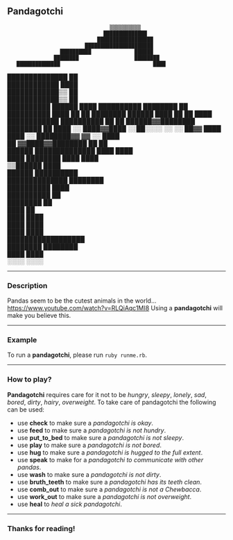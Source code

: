 ## Pandagotchi

                                     ▒▒▒▒▒▒▒▒▒▒            
                                   ██████████████          
                                 ██████████████████        
                             ██████████████████████        
                     ██████████              ██████        
                   ████████                  ████████      
       ██████████████                              ████    
   ██████████████                                    ██    
   ████████████                                      ████  
 ████████████▒▒                                        ██  
 ████████████▒▒                                        ██  
 ██████████                                    ██████  ████
 ██████████                                    ████████  ██
 ██████████                                  ████    ██  ██
   ████████              ██████              ████    ██  ██
     ████            ████████████            ██████████  ██
       ██          ██████▓▓████████            ████████  ██
       ████  ░░    ████▓▓████  ░░██░░░░  ░░  ░░  ██▓▓  ████
       ████  ░░    ████████▓▓    ▓▓      ░░          ████  
         ██        ▓▓████▓▓████████          ██      ██    
         ██████      ██████████████      ████      ████    
           ████          ████████      ████      ████      
             ▒▒██████                          ████        
                   ██████                  ██████████      
                     ██████████████          ████████      
                   ██████████                  ████        
                   ██████████                  ██          
                     ████████                  ██          
                         ████                  ██          
                           ████              ████          
                           ████              ████          
                             ████          ████            
                             ██████████████████            
                             ████████  ████████            
                               ████      ████              
                               ░░░░      ░░░░              


------------------------------------------------------------------------------------------------------------


### Description
Pandas seem to be the cutest animals in the world... 
<https://www.youtube.com/watch?v=RLQiAqc1MI8>
Using a **pandagotchi** will make you believe this.

------------------------------------------------------------------------------------------------------------

### Example
To run a **pandagotchi**, please run `ruby runme.rb`.

------------------------------------------------------------------------------------------------------------

### How to play?
**Pandagotchi** requires care for it not to be *hungry*, *sleepy*, *lonely*, *sad*, *bored*,
*dirty*, *hairy*, *overweight*. To take care of pandagotchi the following can be used:
- use __check__ to make sure a _pandagotchi is okay_.
- use __feed__ to make sure a _pandagotchi is not hundry_.
- use __put_to_bed__ to make sure a _pandagotchi is not sleepy_.
- use __play__ to make sure a _pandagotchi is not bored_.
- use __hug__ to make sure a _pandagotchi is hugged to the full extent_.
- use __speak__ to make for a _pandagotchi to communicate with other pandas_.
- use __wash__ to make sure a _pandagotchi is not dirty_.
- use __bruth_teeth__ to make sure a _pandagotchi has its teeth clean_.
- use __comb_out__ to make sure a _pandagotchi is not a Chewbacca_.
- use __work_out__ to make sure a _pandagotchi is not overweight_.
- use __heal__ to _heal a sick pandagotchi_.

------------------------------------------------------------------------------------------------------------

### Thanks for reading!